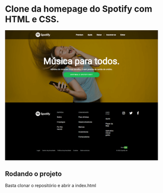 # Clone da homepage do Spotify com HTML e CSS.
<img src="screenshot.png">

## Rodando o projeto
Basta clonar o repositório e abrir a index.html
